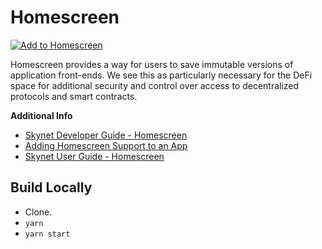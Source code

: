 # Homescreen

[![Add to Homescreen](https://img.shields.io/badge/Skynet-Add%20To%20Homescreen-00c65e?style=for-the-badge&labelColor=0d0d0d&logo=skynet)](https://homescreen.hns.siasky.net/#/skylink/AQBVhwVUwwKa1cNeq354hp1OfVSW9bil8eapztKmODIi1w)

Homescreen provides a way for users to save immutable versions of application front-ends. We see this as particularly necessary for the DeFi space for additional security and control over access to decentralized protocols and smart contracts.

**Additional Info**

- [Skynet Developer Guide - Homescreen](https://docs.siasky.net/integrations/homescreen)
- [Adding Homescreen Support to an App](https://docs.siasky.net/integrations/homescreen/adding-homescreen-support-to-an-app)
- [Skynet User Guide - Homescreen](https://support.siasky.net/key-concepts/homescreen)

## Build Locally

- Clone.
- `yarn`
- `yarn start`
